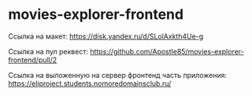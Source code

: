 # movies-explorer-frontend
Ссылка на макет: https://disk.yandex.ru/d/SLolAxkth4Ue-g

Ссылка на пул реквест: https://github.com/Apostle85/movies-explorer-frontend/pull/2

Ссылка на выложенную на сервер фронтенд часть приложения: https://eliproject.students.nomoredomainsclub.ru/